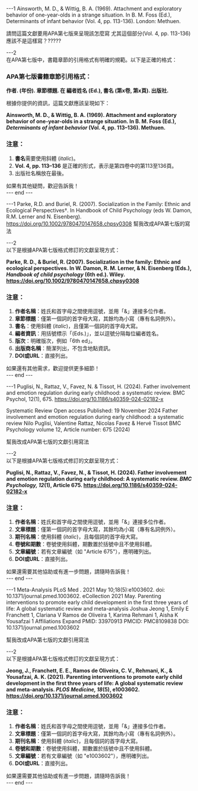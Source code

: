 ---1
Ainsworth, M. D., & Wittig, B. A. (1969). Attachment and exploratory behavior of one-year-olds in a strange situation. In B. M. Foss (Ed.), Determinants of infant behavior (Vol. 4, pp. 113-136). London: Methuen.

請問這篇文獻要用APA第七版來呈現該怎麼寫
尤其這個部分(Vol. 4, pp. 113-136)應該不是這樣寫？?????



---2
<br>在APA第七版中，書籍章節的引用格式有明確的規範。以下是正確的格式：

### APA第七版書籍章節引用格式：
**作者. (年份). 章節標題. 在 編者姓名 (Ed.), 書名 (第x卷, 第x頁). 出版社.**

根據你提供的資訊，這篇文獻應該呈現如下：

**Ainsworth, M. D., & Wittig, B. A. (1969). Attachment and exploratory behavior of one-year-olds in a strange situation. In B. M. Foss (Ed.), *Determinants of infant behavior* (Vol. 4, pp. 113–136). Methuen.**

### 注意：
1. **書名**需要使用斜體 (*italic*)。
2. **Vol. 4, pp. 113–136** 是正確的形式，表示是第四卷中的第113至136頁。
3. 出版社名稱放在最後。

如果有其他疑問，歡迎告訴我！
<br>--- end ---

---1
Parke, R.D. and Buriel, R. (2007). Socialization in the Family: Ethnic and Ecological Perspectives†. In Handbook of Child Psychology (eds W. Damon, R.M. Lerner and N. Eisenberg). https://doi.org/10.1002/9780470147658.chpsy0308
幫我改成APA第七版的寫法




---2
<br>以下是根據APA第七版格式修訂的文獻呈現方式：

**Parke, R. D., & Buriel, R. (2007). Socialization in the family: Ethnic and ecological perspectives. In W. Damon, R. M. Lerner, & N. Eisenberg (Eds.), *Handbook of child psychology* (6th ed.). Wiley. https://doi.org/10.1002/9780470147658.chpsy0308**

### 注意：
1. **作者名稱**：姓氏和首字母之間使用逗號，並用「&」連接多位作者。
2. **章節標題**：僅第一個詞的首字母大寫，其餘均為小寫（專有名詞例外）。
3. **書名**：使用斜體 (*italic*)，且僅第一個詞的首字母大寫。
4. **編者資訊**：用括號標示「(Eds.)」，並以逗號分隔每位編者姓名。
5. **版次**：明確版次，例如「6th ed」。
6. **出版商名稱**：簡潔列出，不包含地點資訊。
7. **DOI或URL**：直接列出。

如果還有其他需求，歡迎提供更多細節！
<br>--- end ---

---1
Puglisi, N., Rattaz, V., Favez, N. & Tissot, H. (2024). Father involvement and emotion regulation during early childhood: a systematic review. BMC Psychol, 12(1), 675. 
https://doi.org/10.1186/s40359-024-02182-x

Systematic Review
Open access
Published: 19 November 2024
Father involvement and emotion regulation during early childhood: a systematic review
Nilo Puglisi, Valentine Rattaz, Nicolas Favez & Hervé Tissot 
BMC Psychology volume 12, Article number: 675 (2024) 

幫我改成APA第七版的文獻引用寫法





---2
<br>以下是根據APA第七版格式修訂的文獻呈現方式：

**Puglisi, N., Rattaz, V., Favez, N., & Tissot, H. (2024). Father involvement and emotion regulation during early childhood: A systematic review. *BMC Psychology, 12*(1), Article 675. https://doi.org/10.1186/s40359-024-02182-x**

### 注意：
1. **作者名稱**：姓氏和首字母之間使用逗號，並用「&」連接多位作者。
2. **文章標題**：僅第一個詞的首字母大寫，其餘均為小寫（專有名詞例外）。
3. **期刊名稱**：使用斜體 (*italic*)，且每個詞的首字母大寫。
4. **卷號和期數**：卷號使用斜體，期數置於括號中且不使用斜體。
5. **文章編號**：若有文章編號（如 "Article 675"），應明確列出。
6. **DOI或URL**：直接列出。

如果還需要其他協助或有進一步問題，請隨時告訴我！
<br>--- end ---

---1
Meta-Analysis PLoS Med
. 2021 May 10;18(5):e1003602. doi: 10.1371/journal.pmed.1003602. eCollection 2021 May.
Parenting interventions to promote early child development in the first three years of life: A global systematic review and meta-analysis
Joshua Jeong 1, Emily E Franchett 1, Clariana V Ramos de Oliveira 1, Karima Rehmani 1, Aisha K Yousafzai 1
Affiliations Expand
PMID: 33970913 PMCID: PMC8109838 DOI: 10.1371/journal.pmed.1003602

幫我改成APA第七版的文獻引用寫法






---2
<br>以下是根據APA第七版格式修訂的文獻呈現方式：

**Jeong, J., Franchett, E. E., Ramos de Oliveira, C. V., Rehmani, K., & Yousafzai, A. K. (2021). Parenting interventions to promote early child development in the first three years of life: A global systematic review and meta-analysis. *PLOS Medicine, 18*(5), e1003602. https://doi.org/10.1371/journal.pmed.1003602**

### 注意：
1. **作者名稱**：姓氏和首字母之間使用逗號，並用「&」連接多位作者。
2. **文章標題**：僅第一個詞的首字母大寫，其餘均為小寫（專有名詞例外）。
3. **期刊名稱**：使用斜體 (*italic*)，且每個詞的首字母大寫。
4. **卷號和期數**：卷號使用斜體，期數置於括號中且不使用斜體。
5. **文章編號**：若有文章編號（如 "e1003602"），應明確列出。
6. **DOI或URL**：直接列出。

如果還需要其他協助或有進一步問題，請隨時告訴我！
<br>--- end ---



